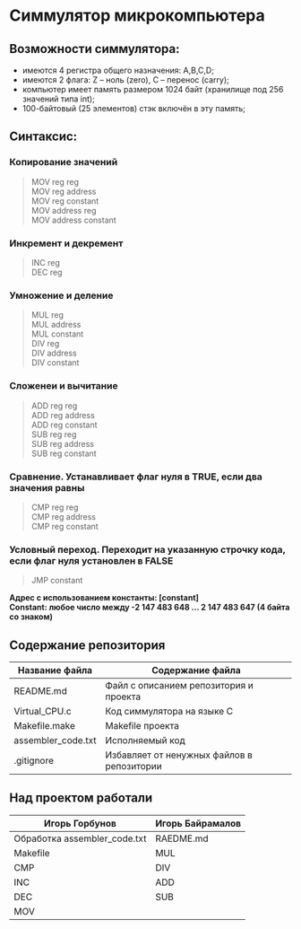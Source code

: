 # Симмулятор микрокомпьютера

## Возможности симмулятора:
- имеются 4 регистра общего назначения: A,B,C,D;
- имеются 2 флага: Z – ноль (zero), C – перенос (carry);
- компьютер имеет память размером 1024 байт (хранилище под 256 значений типа int); 
- 100-байтовый (25 элементов) стэк включён в эту память;

## Синтаксис:

### Копирование значений
>MOV reg reg  
>MOV reg address  
>MOV reg constant  
>MOV address reg  
>MOV address constant  

### Инкремент и декремент
>INC reg   
>DEC reg  

### Умножение и деление
>MUL reg  
>MUL address  
>MUL constant  
>DIV reg  
>DIV address  
>DIV constant  

### Сложенеи и вычитание
>ADD reg reg  
>ADD reg address  
>ADD reg constant  
>SUB reg reg  
>SUB reg address  
>SUB reg constant  

### Сравнение. Устанавливает флаг нуля в TRUE, если два значения равны
>CMP reg reg  
>CMP reg address  
>CMP reg constant  

### Условный переход. Переходит на указанную строчку кода, если флаг нуля установлен в FALSE
>JMP constant 

**Адрес с использованием константы: [constant]  
Constant: любое число между  -2 147 483 648 ... 2 147 483 647 (4 байта со знаком)**





## Содержание репозитория

Название файла     | Содержание файла
-------------------|----------------------
README.md          | Файл с описанием репозитория и проекта
Virtual_CPU.c      | Код симмулятора на языке C
Makefile.make      | Makefile проекта
assembler_code.txt | Исполняемый код
.gitignore         | Избавляет от ненужных файлов в репозитории

## Над проектом работали

Игорь Горбунов              | Игорь Байрамалов
----------------------------|------------------
Обработка assembler_code.txt| RAEDME.md
Makefile                    | MUL
CMP                         | DIV
INC                         | ADD
DEC                         | SUB
MOV                         |